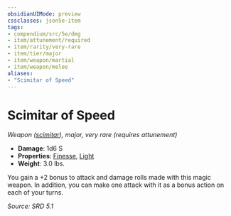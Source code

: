 ```yaml
---
obsidianUIMode: preview
cssclasses: json5e-item
tags:
- compendium/src/5e/dmg
- item/attunement/required
- item/rarity/very-rare
- item/tier/major
- item/weapon/martial
- item/weapon/melee
aliases: 
- "Scimitar of Speed"
---
```

# Scimitar of Speed
*Weapon ([scimitar](compendium/items/scimitar.md)), major, very rare (requires attunement)*  

- **Damage**: 1d6 S
- **Properties**: [Finesse](rules/item-properties.md#Finesse), [Light](rules/item-properties.md#Light)
- **Weight**: 3.0 lbs.

You gain a +2 bonus to attack and damage rolls made with this magic weapon. In addition, you can make one attack with it as a bonus action on each of your turns.

*Source: SRD 5.1*
